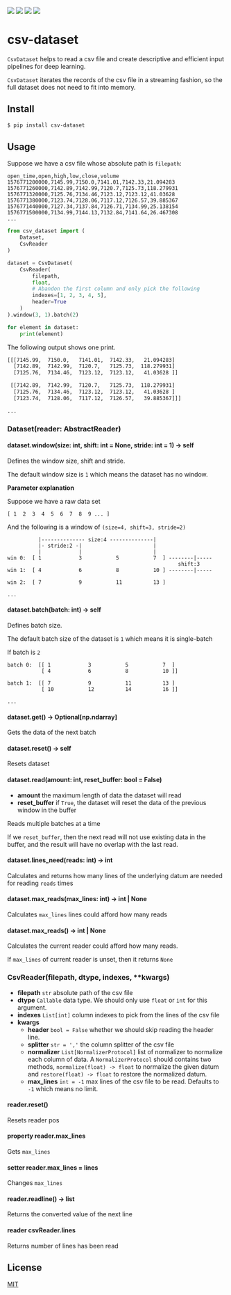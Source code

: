 [![](https://travis-ci.org/kaelzhang/python-csv-dataset.svg?branch=master)](https://travis-ci.org/kaelzhang/python-csv-dataset)
[![](https://codecov.io/gh/kaelzhang/python-csv-dataset/branch/master/graph/badge.svg)](https://codecov.io/gh/kaelzhang/python-csv-dataset)
[![](https://img.shields.io/pypi/v/csv-dataset.svg)](https://pypi.org/project/csv-dataset/)
[![](https://img.shields.io/pypi/l/csv-dataset.svg)](https://github.com/kaelzhang/python-csv-dataset)

# csv-dataset

`CsvDataset` helps to read a csv file and create descriptive and efficient input pipelines for deep learning.

`CsvDataset` iterates the records of the csv file in a streaming fashion, so the full dataset does not need to fit into memory.

## Install

```sh
$ pip install csv-dataset
```

## Usage

Suppose we have a csv file whose absolute path is `filepath`:

```csv
open_time,open,high,low,close,volume
1576771200000,7145.99,7150.0,7141.01,7142.33,21.094283
1576771260000,7142.89,7142.99,7120.7,7125.73,118.279931
1576771320000,7125.76,7134.46,7123.12,7123.12,41.03628
1576771380000,7123.74,7128.06,7117.12,7126.57,39.885367
1576771440000,7127.34,7137.84,7126.71,7134.99,25.138154
1576771500000,7134.99,7144.13,7132.84,7141.64,26.467308
...
```

```py
from csv_dataset import (
    Dataset,
    CsvReader
)

dataset = CsvDataset(
    CsvReader(
        filepath,
        float,
        # Abandon the first column and only pick the following
        indexes=[1, 2, 3, 4, 5],
        header=True
    )
).window(3, 1).batch(2)

for element in dataset:
    print(element)
```

The following output shows one print.

```sh
[[[7145.99,  7150.0,   7141.01,  7142.33,   21.094283]
  [7142.89,  7142.99,  7120.7,   7125.73,  118.279931]
  [7125.76,  7134.46,  7123.12,  7123.12,   41.03628 ]]

 [[7142.89,  7142.99,  7120.7,   7125.73,  118.279931]
  [7125.76,  7134.46,  7123.12,  7123.12,   41.03628 ]
  [7123.74,  7128.06,  7117.12,  7126.57,   39.885367]]]

...
```

### Dataset(reader: AbstractReader)

#### dataset.window(size: int, shift: int = None, stride: int = 1) -> self

Defines the window size, shift and stride.

The default window size is `1` which means the dataset has no window.

**Parameter explanation**

Suppose we have a raw data set

```
[ 1  2  3  4  5  6  7  8  9 ... ]
```

And the following is a window of `(size=4, shift=3, stride=2)`

```
          |-------------- size:4 --------------|
          |- stride:2 -|                       |
          |            |                       |
win 0:  [ 1            3           5           7  ] --------|-----
                                                       shift:3
win 1:  [ 4            6           8           10 ] --------|-----

win 2:  [ 7            9           11          13 ]

...
```

#### dataset.batch(batch: int) -> self

Defines batch size.

The default batch size of the dataset is `1` which means it is single-batch

If batch is `2`

```
batch 0:  [[ 1            3           5           7  ]
           [ 4            6           8           10 ]]

batch 1:  [[ 7            9           11          13 ]
           [ 10           12          14          16 ]]

...
```

#### dataset.get() -> Optional[np.ndarray]

Gets the data of the next batch

#### dataset.reset() -> self

Resets dataset

#### dataset.read(amount: int, reset_buffer: bool = False)

- **amount** the maximum length of data the dataset will read
- **reset_buffer** if `True`, the dataset will reset the data of the previous window in the buffer

Reads multiple batches at a time

If we `reset_buffer`, then the next read will not use existing data in the buffer, and the result will have no overlap with the last read.

#### dataset.lines_need(reads: int) -> int

Calculates and returns how many lines of the underlying datum are needed for reading `reads` times

#### dataset.max_reads(max_lines: int) -> int | None

Calculates `max_lines` lines could afford how many reads

#### dataset.max_reads() -> int | None

Calculates the current reader could afford how many reads.

If `max_lines` of current reader is unset, then it returns `None`

### CsvReader(filepath, dtype, indexes, **kwargs)

- **filepath** `str` absolute path of the csv file
- **dtype** `Callable` data type. We should only use `float` or `int` for this argument.
- **indexes** `List[int]` column indexes to pick from the lines of the csv file
- **kwargs**
    - **header** `bool = False` whether we should skip reading the header line.
    - **splitter** `str = ','` the column splitter of the csv file
    - **normalizer** `List[NormalizerProtocol]` list of normalizer to normalize each column of data. A `NormalizerProtocol` should contains two methods, `normalize(float) -> float` to normalize the given datum and `restore(float) -> float` to restore the normalized datum.
    - **max_lines** `int = -1` max lines of the csv file to be read. Defaults to `-1` which means no limit.

#### reader.reset()

Resets reader pos

#### property reader.max_lines

Gets `max_lines`

#### setter reader.max_lines = lines

Changes `max_lines`

#### reader.readline() -> list

Returns the converted value of the next line

#### reader csvReader.lines

Returns number of lines has been read

## License

[MIT](LICENSE)
